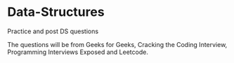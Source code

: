 # Data-Structures
Practice and post DS questions

The questions will be from Geeks for Geeks, Cracking the Coding Interview, Programming Interviews Exposed and Leetcode.
